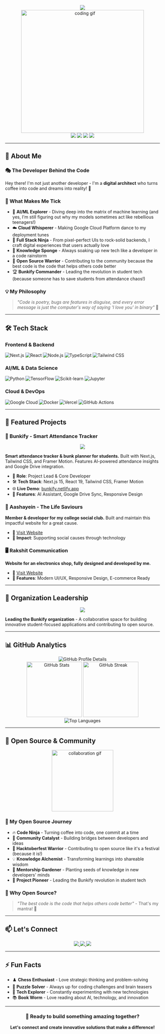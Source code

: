 <div align="center">
  <img src="https://readme-typing-svg.demolab.com?font=Fira+Code&weight=700&size=35&pause=1000&color=FF6B6B&vCenter=true&multiline=true&width=800&height=80&lines=Hey+there%2C+I'm+Rakshit+Jain+%F0%9F%91%8B" />
</div>

<div align="center">
  <img src="https://media.giphy.com/media/qgQUggAC3Pfv687qPC/giphy.gif" width="400" alt="coding gif"/>
</div>

<div align="center">
  <a href="https://github.com/rakshitjain23"><img src="https://img.shields.io/badge/GitHub-181717?style=for-the-badge&logo=github&logoColor=white" /></a>
  <a href="https://www.linkedin.com/in/rakshit-gang"><img src="https://img.shields.io/badge/LinkedIn-0A66C2?style=for-the-badge&logo=linkedin&logoColor=white" /></a>
  <a href="https://devrakshit.me"><img src="https://img.shields.io/badge/Portfolio-10B981?style=for-the-badge&logo=todoist&logoColor=white" /></a>
  <a href="mailto:rakshitgang23@gmail.com"><img src="https://img.shields.io/badge/Gmail-EA4335?style=for-the-badge&logo=gmail&logoColor=white" /></a>
</div>

---

## 🚀 About Me

### **🎭 The Developer Behind the Code**
Hey there! I'm not just another developer - I'm a **digital architect** who turns coffee into code and dreams into reality! 🎯

### **🌟 What Makes Me Tick**
- 🧠 **AI/ML Explorer** - Diving deep into the matrix of machine learning (and yes, I'm still figuring out why my models sometimes act like rebellious teenagers!)
- ☁️ **Cloud Whisperer** - Making Google Cloud Platform dance to my deployment tunes
- 🎯 **Full Stack Ninja** - From pixel-perfect UIs to rock-solid backends, I craft digital experiences that users actually love
- 🌱 **Knowledge Sponge** - Always soaking up new tech like a developer in a code rainstorm
- 🤝 **Open Source Warrior** - Contributing to the community because the best code is the code that helps others code better
- 🏆 **Bunkify Commander** - Leading the revolution in student tech (because someone has to save students from attendance chaos!)

### **💡 My Philosophy**
> *"Code is poetry, bugs are features in disguise, and every error message is just the computer's way of saying 'I love you' in binary"* 🖤

---

## 🛠️ Tech Stack

### **Frontend & Backend**
![Next.js](https://img.shields.io/badge/Next.js-000000?style=for-the-badge&logo=next.js&logoColor=white)
![React](https://img.shields.io/badge/React-20232A?style=for-the-badge&logo=react&logoColor=61DAFB)
![Node.js](https://img.shields.io/badge/Node.js-339933?style=for-the-badge&logo=nodedotjs&logoColor=white)
![TypeScript](https://img.shields.io/badge/TypeScript-3178C6?style=for-the-badge&logo=typescript&logoColor=white)
![Tailwind CSS](https://img.shields.io/badge/Tailwind_CSS-38B2AC?style=for-the-badge&logo=tailwind-css&logoColor=white)

### **AI/ML & Data Science**
![Python](https://img.shields.io/badge/Python-3776AB?style=for-the-badge&logo=python&logoColor=white)
![TensorFlow](https://img.shields.io/badge/TensorFlow-FF6F00?style=for-the-badge&logo=tensorflow&logoColor=white)
![Scikit-learn](https://img.shields.io/badge/scikit--learn-F7931E?style=for-the-badge&logo=scikit-learn&logoColor=white)
![Jupyter](https://img.shields.io/badge/Jupyter-F37626?style=for-the-badge&logo=jupyter&logoColor=white)

### **Cloud & DevOps**
![Google Cloud](https://img.shields.io/badge/Google_Cloud-4285F4?style=for-the-badge&logo=google-cloud&logoColor=white)
![Docker](https://img.shields.io/badge/Docker-2496ED?style=for-the-badge&logo=docker&logoColor=white)
![Vercel](https://img.shields.io/badge/Vercel-000000?style=for-the-badge&logo=vercel&logoColor=white)
![GitHub Actions](https://img.shields.io/badge/GitHub_Actions-2088FF?style=for-the-badge&logo=github-actions&logoColor=white)

---

## 🌟 Featured Projects

### **🚀 Bunkify - Smart Attendance Tracker**
<div align="center">
  <a href="https://github.com/hacknrollers/bunkify">
    <img src="https://github-readme-stats.vercel.app/api/pin/?username=hacknrollers&repo=bunkify&theme=github_dark&hide_border=true" />
  </a>
</div>

**Smart attendance tracker & bunk planner for students.** Built with Next.js, Tailwind CSS, and Framer Motion. Features AI-powered attendance insights and Google Drive integration.

- 🎯 **Role**: Project Lead & Core Developer
- 🛠️ **Tech Stack**: Next.js 15, React 19, Tailwind CSS, Framer Motion
- 🌐 **Live Demo**: [bunkify.netlify.app](https://bunkify.netlify.app)
- 📱 **Features**: AI Assistant, Google Drive Sync, Responsive Design

### **🏥 Aashayein - The Life Saviours**
**Member & developer for my college social club.** Built and maintain this impactful website for a great cause.

- 🔗 [Visit Website](https://www.thelifesaviours.org/)
- 🎯 **Impact**: Supporting social causes through technology

### **🖥️ Rakshit Communication**
**Website for an electronics shop, fully designed and developed by me.**

- 🔗 [Visit Website](https://rakshit-communication.vercel.app/)
- 🎨 **Features**: Modern UI/UX, Responsive Design, E-commerce Ready

---

## 🏢 Organization Leadership

<div align="center">
  <a href="https://github.com/hacknrollers">
    <img src="https://github-readme-stats.vercel.app/api/pin/?username=hacknrollers&repo=bunkify&theme=github_dark&hide_border=true" />
  </a>
</div>

**Leading the Bunkify organization** - A collaborative space for building innovative student-focused applications and contributing to open source.

---

## 📊 GitHub Analytics

<div align="center">
  <img src="https://github-profile-summary-cards.vercel.app/api/cards/profile-details?username=rakshitjain23&theme=github_dark&hide_border=true" alt="GitHub Profile Details" />
</div>

<div align="center">
  <img src="https://github-readme-stats.vercel.app/api?username=rakshitjain23&show_icons=true&theme=github_dark&hide_border=true" alt="GitHub Stats" height="180"/>
  <img src="https://github-readme-streak-stats.herokuapp.com/?user=rakshitjain23&theme=github_dark&hide_border=true" alt="GitHub Streak" height="180"/>
</div>

<div align="center">
  <img src="https://github-readme-stats.vercel.app/api/top-langs/?username=rakshitjain23&layout=compact&theme=github_dark&hide_border=true" alt="Top Languages" />
</div>

---

## 🌟 Open Source & Community

<div align="center">
  <img src="https://media.giphy.com/media/3o7abKhOpu0NwenH3O/giphy.gif" width="200" alt="collaboration gif"/>
</div>

### **🚀 My Open Source Journey**
- 🔥 **Code Ninja** - Turning coffee into code, one commit at a time
- 🤝 **Community Catalyst** - Building bridges between developers and ideas
- 🎯 **Hacktoberfest Warrior** - Contributing to open source like it's a festival (because it is!)
- 💡 **Knowledge Alchemist** - Transforming learnings into shareable wisdom
- 🌱 **Mentorship Gardener** - Planting seeds of knowledge in new developers' minds
- 🚀 **Project Pioneer** - Leading the Bunkify revolution in student tech

### **💬 Why Open Source?**
> *"The best code is the code that helps others code better"* - That's my mantra! 🎯

---

## 📫 Let's Connect

<div align="center">
  <a href="https://www.linkedin.com/in/rakshit-gang">
    <img src="https://img.shields.io/badge/LinkedIn-Connect-blue?style=for-the-badge&logo=linkedin" />
  </a>
  <a href="mailto:rakshitgang23@gmail.com">
    <img src="https://img.shields.io/badge/Email-Chat-red?style=for-the-badge&logo=gmail" />
  </a>
  <a href="https://devrakshit.me">
    <img src="https://img.shields.io/badge/Portfolio-Visit-purple?style=for-the-badge&logo=todoist" />
  </a>
</div>

---

## ⚡ Fun Facts

- ♟️ **Chess Enthusiast** - Love strategic thinking and problem-solving
- 🧩 **Puzzle Solver** - Always up for coding challenges and brain teasers
- 🚀 **Tech Explorer** - Constantly experimenting with new technologies
- 📚 **Book Worm** - Love reading about AI, technology, and innovation

---

<div align="center">
  <h3>🚀 Ready to build something amazing together?</h3>
  <p><b>Let's connect and create innovative solutions that make a difference!</b></p>
</div>
